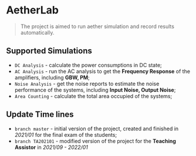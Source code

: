 # AetherLab 

> The project is aimed to run aether simulation and record results automatically. 

## Supported Simulations
- `DC Analysis` \- calculate the power consumptions in DC state;
- `AC Analysis` \- run the AC analysis to get the **Frequency Response** of the amplifiers, including **GBW, PM**;
- `Noise Analysis` \- get the noise reports to estimate the noise performance of the systems, including **Input Noise, Output Noise**;
- `Area Counting` \- calculate the total area occupied of the systems;

## Update Time lines
- `branch master` \- initial version of the project, created and finished in *2021/01* for the final exam of the students;
- `branch TA202101` \- modified version of the project for the **Teaching Assistor** in *2021/09 - 2022/01*
